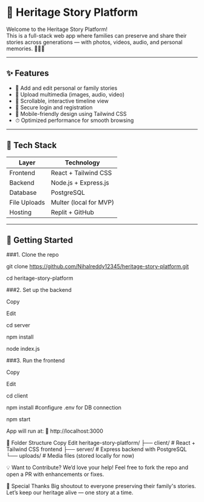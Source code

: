 # 🌿 Heritage Story Platform

Welcome to the Heritage Story Platform!  
This is a full-stack web app where families can preserve and share their stories across generations — with photos, videos, audio, and personal memories. 🧓👵📜

---

## ✨ Features

- 📝 Add and edit personal or family stories
- 📸 Upload multimedia (images, audio, video)
- 🧭 Scrollable, interactive timeline view
- 🔐 Secure login and registration
- 📱 Mobile-friendly design using Tailwind CSS
- ⏱ Optimized performance for smooth browsing

---

## 🧰 Tech Stack

| Layer      | Technology                  |
|------------|-----------------------------|
| Frontend   | React + Tailwind CSS        |
| Backend    | Node.js + Express.js        |
| Database   | PostgreSQL                  |
| File Uploads | Multer (local for MVP)     |
| Hosting    | Replit + GitHub             |

---

## 🚀 Getting Started

###1. Clone the repo

git clone https://github.com/Nihalreddy12345/heritage-story-platform.git

cd heritage-story-platform

###2. Set up the backend

Copy

Edit

cd server

npm install

node index.js

###3. Run the frontend

Copy

Edit

cd client

npm install #configure .env for DB connection

npm start

App will run at:
📍 http://localhost:3000

📂 Folder Structure
Copy
Edit
heritage-story-platform/
├── client/     # React + Tailwind CSS frontend
├── server/     # Express backend with PostgreSQL
└── uploads/    # Media files (stored locally for now)

💡 Want to Contribute?
We’d love your help! Feel free to fork the repo and open a PR with enhancements or fixes.

🧡 Special Thanks
Big shoutout to everyone preserving their family's stories.
Let’s keep our heritage alive — one story at a time.
